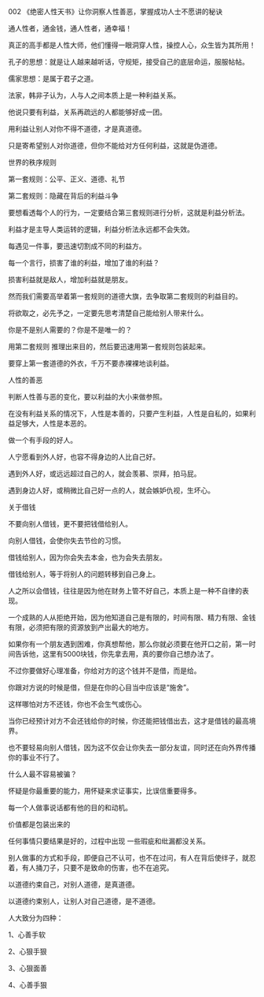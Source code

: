 002 《绝密人性天书》让你洞察人性善恶，掌握成功人士不愿讲的秘诀







通人性者，通金钱，通人性者，通幸福！

真正的高手都是人性大师，他们懂得一眼洞穿人性，操控人心，众生皆为其所用！

孔子的思想：就是让人越来越听话，守规矩，接受自己的底层命运，服服帖帖。

儒家思想：是属于君子之道。



法家，韩非子认为，人与人之间本质上是一种利益关系。

他说只要有利益，关系再疏远的人都能够好成一团。

用利益让别人对你不得不道德，才是真道德。

只是寄希望别人对你道德，但你不能给对方任何利益，这就是伪道德。



世界的秩序规则

第一套规则：公平、正义、道德、礼节

第二套规则：隐藏在背后的利益斗争



要想看透每个人的行为，一定要结合第三套规则进行分析，这就是利益分析法。

利益才是主导人类运转的逻辑，利益分析法永远都不会失效。



每遇见一件事，要迅速切割成不同的利益方。

每一个言行，损害了谁的利益，增加了谁的利益？

损害利益就是敌人，增加利益就是朋友。

然而我们需要高举着第一套规则的道德大旗，去争取第二套规则的利益目的。



将欲取之，必先予之，一定要先思考清楚自己能给别人带来什么。

你是不是别人需要的？你是不是唯一的？

用第二套规则 推理出来目的，然后要迅速用第一套规则包装起来。

要穿上第一套道德的外衣，千万不要赤裸裸地谈利益。





人性的善恶

判断人性善与恶的变化，要以利益的大小来做参照。

在没有利益关系的情况下，人性是本善的，只要产生利益，人性是自私的，如果利益足够大，人性是本恶的。

做一个有手段的好人。



人宁愿看到外人好，也容不得身边的人比自己好。

遇到外人好，或远远超过自己的人，就会羡慕、崇拜，拍马屁。

遇到身边人好，或稍微比自己好一点的人，就会嫉妒仇视，生坏心。





关于借钱

不要向别人借钱，更不要把钱借给别人。

向别人借钱，会使你失去节俭的习惯。

借钱给别人，因为你会失去本金，也为会失去朋友。

借钱给别人，等于将别人的问题转移到自己身上。

人之所以会借钱，往往是因为他在财务上管不好自己，本质上是一种不自律的表现。

一个成熟的人从拒绝开始，因为他知道自己是有限的，时间有限、精力有限、金钱有限，必须把有限的资源放到产出最大的地方。



如果你有一个朋友遇到困难，你真想帮他，那么你就必须要在他开口之前，第一时间告诉他，这里有5000块钱，你先拿去用，真的要你自己想办法了。

不过你要做好心理准备，你给对方的这个钱并不是借，而是给。

你跟对方说的时候是借，但是在你的心目当中应该是“施舍”。

这样哪怕对方不还钱，你也不会生气或伤心。

当你已经预计对方不会还钱给你的时候，你还能把钱借出去，这才是借钱的最高境界。



也不要轻易向别人借钱，因为这不仅会让你失去一部分友谊，同时还在向外界传播你的事业不行了。





什么人最不容易被骗？

怀疑是你最重要的能力，用怀疑来求证事实，比误信重要得多。

每一个人做事说话都有他的目的和动机。





价值都是包装出来的



任何事情只要结果是好的，过程中出现 一些瑕疵和纰漏都没关系。

别人做事的方式和手段，即便自己不认可，也不在过问，有人在背后使绊子，就忍着，有人捅刀子，只要不是致命的伤害，也不在追究。

以道德约束自己，对别人道德，是真道德。

以道德约束别人，让别人对自己道德，是不道德。





人大致分为四种：

1、心善手软

2、心狠手狠

3、心狠面善

4、心善手狠



